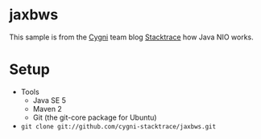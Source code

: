 jaxbws
======

This sample is from the [Cygni](http://cygni.se) team blog [Stacktrace](http://stacktrace.se)
how Java NIO works.

Setup
=====
* Tools
  * Java SE 5
  * Maven 2
  * Git (the git-core package for Ubuntu)
* `git clone git://github.com/cygni-stacktrace/jaxbws.git`
